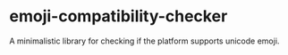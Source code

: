 # emoji-compatibility-checker
A minimalistic library for checking if the platform supports unicode emoji.
